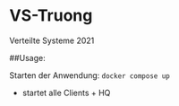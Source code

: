 # VS-Truong
Verteilte Systeme 2021

##Usage:

Starten der Anwendung: `docker compose up`
- startet alle Clients + HQ



